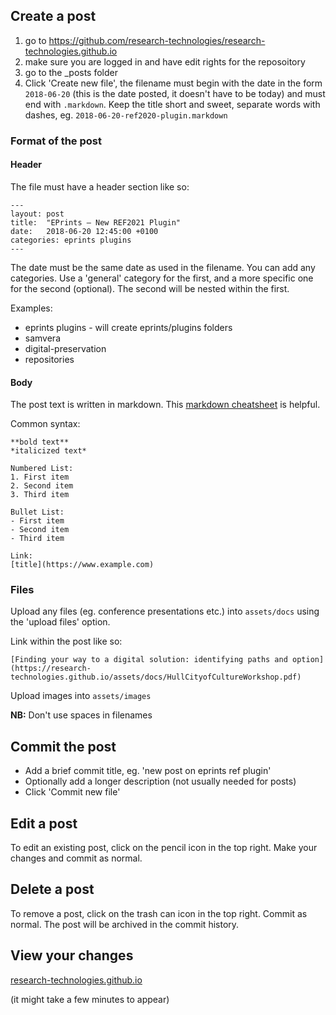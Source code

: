 ## Create a post

1. go to https://github.com/research-technologies/research-technologies.github.io
2. make sure you are logged in and have edit rights for the reposoitory
3. go to the _posts folder
4. Click 'Create new file', the filename must begin with the date in the form `2018-06-20` (this is the date posted, it doesn't have to be today) and must end with `.markdown`. Keep the title short and sweet, separate words with dashes, eg. `2018-06-20-ref2020-plugin.markdown`

### Format of the post

#### Header

The file must have a header section like so:

```
---
layout: post
title:  "EPrints – New REF2021 Plugin"
date:   2018-06-20 12:45:00 +0100
categories: eprints plugins
---
```

The date must be the same date as used in the filename.
You can add any categories. Use a 'general' category for the first, and a more specific one for the second (optional). The second will be nested within the first.

Examples:
* eprints plugins - will create eprints/plugins folders
* samvera
* digital-preservation
* repositories

#### Body

The post text is written in markdown. This [markdown cheatsheet](https://www.markdownguide.org/cheat-sheet/) is helpful.

Common syntax:

```
**bold text**
*italicized text*

Numbered List:
1. First item
2. Second item
3. Third item

Bullet List:
- First item
- Second item
- Third item

Link:
[title](https://www.example.com)

```

### Files

Upload any files (eg. conference presentations etc.) into `assets/docs` using the 'upload files' option. 

Link within the post like so:

```
[Finding your way to a digital solution: identifying paths and option](https://research-technologies.github.io/assets/docs/HullCityofCultureWorkshop.pdf)
```

Upload images into `assets/images`

**NB:** Don't use spaces in filenames

## Commit the post

* Add a brief commit title, eg. 'new post on eprints ref plugin'
* Optionally add a longer description (not usually needed for posts)
* Click 'Commit new file'

## Edit a post

To edit an existing post, click on the pencil icon in the top right. Make your changes and commit as normal.

## Delete a post

To remove a post, click on the trash can icon in the top right. Commit as normal. The post will be archived in the commit history.

## View your changes

[research-technologies.github.io](https://research-technologies.github.io/)

(it might take a few minutes to appear)

